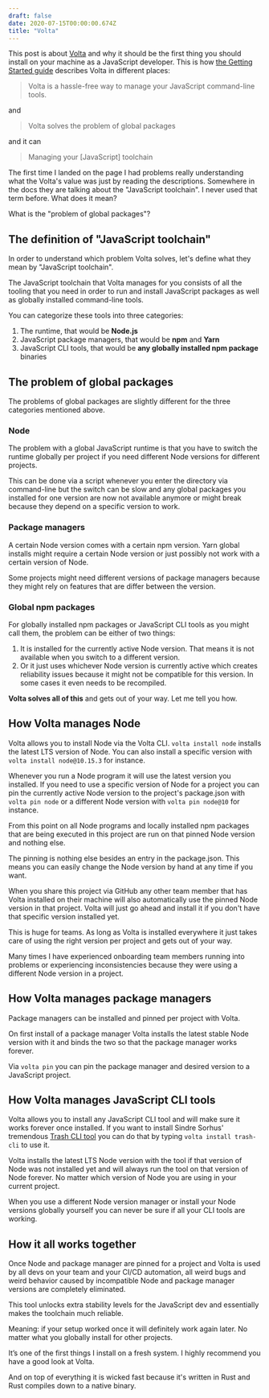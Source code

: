 ```yaml
---
draft: false
date: 2020-07-15T00:00:00.674Z
title: "Volta"
---
```


This post is about [Volta](https://volta.sh) and why it should be the first thing you should install on your machine as a JavaScript developer. This is how [the Getting Started guide](https://docs.volta.sh/guide/) describes Volta in different places: 

> Volta is a hassle-free way to manage your JavaScript command-line tools.

and 

> Volta solves the problem of global packages

and it can

> Managing your [JavaScript] toolchain

The first time I landed on the page I had problems really understanding what the Volta's value was just by reading the descriptions. Somewhere in the docs they are talking about the "JavaScript toolchain". I never used that term before. What does it mean?

What is the "problem of global packages"?

## The definition of "JavaScript toolchain"

In order to understand which problem Volta solves, let's define what they mean by "JavaScript toolchain".

The JavaScript toolchain that Volta manages for you consists of all the tooling that you need in order to run and install JavaScript packages as well as globally installed command-line tools. 

You can categorize these tools into three categories: 

1. The runtime, that would be **Node.js**
2. JavaScript package managers, that would be **npm** and **Yarn**
3. JavaScript CLI tools, that would be **any globally installed npm package** binaries

## The problem of global packages

The problems of global packages are slightly different for the three categories mentioned above.

### Node

The problem with a global JavaScript runtime is that you have to switch the runtime globally per project if you need different Node versions for different projects.

This can be done via a script whenever you enter the directory via command-line but the switch can be slow and any global packages you installed for one version are now not available anymore or might break because they depend on a specific version to work.

### Package managers

A certain Node version comes with a certain npm version. Yarn global installs might require a certain Node version or just possibly not work with a certain version of Node. 

Some projects might need different versions of package managers because they might rely on features that are differ between the version.

### Global npm packages 

For globally installed npm packages or JavaScript CLI tools as you might call them, the problem can be either of two things:

1. It is installed for the currently active Node version. That means it is not available when you switch to a different version.
2. Or it just uses whichever Node version is currently active which creates reliability issues because it might not be compatible for this version. In some cases it even needs to be recompiled.

**Volta solves all of this** and gets out of your way. Let me tell you how.

## How Volta manages Node

Volta allows you to install Node via the Volta CLI.
`volta install node` installs the latest LTS version of Node. You can also install a specific version with `volta install node@10.15.3` for instance.

Whenever you run a Node program it will use the latest version you installed. If you need to use a specific version of Node for a project you can pin the currently active Node version to the project's package.json with `volta pin node` or a different Node version with `volta pin node@10` for instance. 

From this point on all Node programs and locally installed npm packages that are being executed in this project are run on that pinned Node version and nothing else. 

The pinning is nothing else besides an entry in the package.json. This means you can easily change the Node version by hand at any time if you want. 

When you share this project via GitHub any other team member that has Volta installed on their machine will also automatically use the pinned Node version in that project. Volta will just go ahead and install it if you don't have that specific version installed yet. 

This is huge for teams. As long as Volta is installed everywhere it just takes care of using the right version per project and gets out of your way. 

Many times I have experienced onboarding team members running into problems or experiencing inconsistencies because they were using a different Node version in a project.

## How Volta manages package managers

Package managers can be installed and pinned per project with Volta. 

On first install of a package manager Volta installs the latest stable Node version with it and binds the two so that the package manager works forever. 

Via `volta pin` you can pin the package manager and desired version to a JavaScript project.

## How Volta manages JavaScript CLI tools

Volta allows you to install any JavaScript CLI tool and will make sure it works forever once installed. If you want to install Sindre Sorhus' tremendous [Trash CLI tool](https://github.com/sindresorhus/trash-cli) you can do that by typing `volta install trash-cli` to use it. 

Volta installs the latest LTS Node version with the tool if that version of Node was not installed yet and will always run the tool on that version of Node forever. No matter which version of Node you are using in your current project. 

When you use a different Node version manager or install your Node versions globally yourself you can never be sure if all your CLI tools are working.

## How it all works together

Once Node and package manager are pinned for a project and Volta is used by all devs on your team and your CI/CD automation, all weird bugs and weird behavior caused by incompatible Node and package manager versions are completely eliminated.

This tool unlocks extra stability levels for the JavaScript dev and essentially makes the toolchain much reliable. 

Meaning: if your setup worked once it will definitely work again later. No matter what you globally install for other projects.

It’s one of the first things I install on a fresh system. I highly recommend you have a good look at Volta. 

And on top of everything it is wicked fast because it's written in Rust and Rust compiles down to a native binary. 










